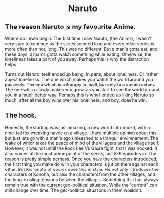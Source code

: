 <h1 style="text-align: center;"> Naruto </h1>

## The reason Naruto is my favourite Anime.
Where do I even begin. 
The first time I saw Naruto, (the Anime), I wasn't very sure to continue as the series seemed long and every other series is more often than not, long. This was no different. But a man's gotta eat, and these days, a man's gotta watch something while eating. Otherwise, the loneliness takes a part of you away. Perhaps this is why the distraction helps. 

Turns out Naruto itself ended up being, in parts, about loneliness. Or rather abject loneliness. The one which makes you watch the world around you passively. The one which is a therapy in itself, but only to a certain extent. The one which slowly makes you grow, as you start to see the world around you in a much better way. Perhaps this is why I ended up liking Naruto so much, after all the boy wins over his loneliness, and boy, does he win. 

## The hook. 

Honestly, the starting was just amazing, a new world introduced, with a nine-tail fox wreaking havoc on a village. I have multiple opinion about this, but just lets go with a man's ego unleashed to a tranquil environement. The wake of which takes the peace of mind of the villagers and the village itself. 
However, it was not untill the Rock Lee Vs Gaara fight, that I was hooked. 
It also comes at the most prime point of the series, just 8-9 episodes in. The reason is pretty simple perhaps. Once you have the characters introduced, the first thing you make do with your characters is jut pit them against each other. 
But Kishimoto of course does this in style. He not only introduces the characters of Konoha, but also the characters from the other villages, and the long-existing tensions between the villages. Something that has always remain true with the current geo-political situation. While the "current" can still change over time. The geo-political situations in them wouldn't. 


